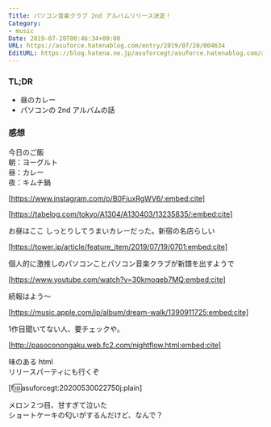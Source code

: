 ```yaml
---
Title: パソコン音楽クラブ 2nd アルバムリリース決定！
Category:
- music
Date: 2019-07-20T00:46:34+09:00
URL: https://asuforce.hatenablog.com/entry/2019/07/20/004634
EditURL: https://blog.hatena.ne.jp/asuforcegt/asuforce.hatenablog.com/atom/entry/26006613374969757
---
```


### TL;DR
- 昼のカレー
- パソコンの 2nd アルバムの話

### 感想
今日のご飯  
朝：ヨーグルト  
昼：カレー  
夜：キムチ鍋


[https://www.instagram.com/p/B0FjuxRgWV6/:embed:cite]

[https://tabelog.com/tokyo/A1304/A130403/13235835/:embed:cite]



お昼はここ
しっとりしてうまいカレーだった。新宿の名店らしい


[https://tower.jp/article/feature_item/2019/07/19/0701:embed:cite]



個人的に激推しのパソコンことパソコン音楽クラブが新譜を出すようで

[https://www.youtube.com/watch?v=30kmoqeb7MQ:embed:cite]

続報はよう〜

[https://music.apple.com/jp/album/dream-walk/1390911725:embed:cite]

1作目聞いてない人、要チェックや。

[http://pasoconongaku.web.fc2.com/nightflow.html:embed:cite]

味のある html  
リリースパーティにも行くぞ

[f:id:asuforcegt:20200530022750j:plain]

メロン２つ目、甘すぎて泣いた  
ショートケーキの匂いがするんだけど、なんで？
